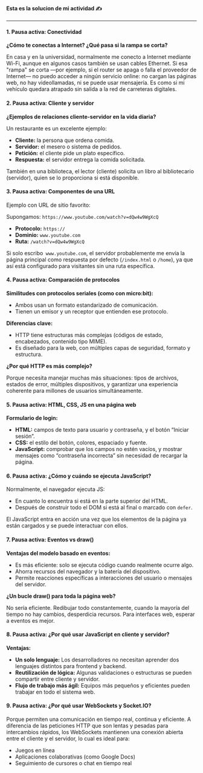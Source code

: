 
#### Esta es la solucion de mi actividad ✍️
---

#### **1. Pausa activa: Conectividad**
**¿Cómo te conectas a Internet? ¿Qué pasa si la rampa se corta?**

En casa y en la universidad, normalmente me conecto a Internet mediante Wi-Fi, aunque en algunos casos también se usan cables Ethernet. Si esa "rampa" se corta —por ejemplo, si el router se apaga o falla el proveedor de Internet— no puedo acceder a ningún servicio online: no cargan las páginas web, no hay videollamadas, ni se puede usar mensajería. Es como si mi vehículo quedara atrapado sin salida a la red de carreteras digitales.

#### **2. Pausa activa: Cliente y servidor**
**¿Ejemplos de relaciones cliente-servidor en la vida diaria?**

Un restaurante es un excelente ejemplo:
- **Cliente:** la persona que ordena comida.
- **Servidor:** el mesero o sistema de pedidos.
- **Petición:** el cliente pide un plato específico.
- **Respuesta:** el servidor entrega la comida solicitada.

También en una biblioteca, el lector (cliente) solicita un libro al bibliotecario (servidor), quien se lo proporciona si está disponible.

#### **3. Pausa activa: Componentes de una URL**
Ejemplo con URL de sitio favorito:

Supongamos: `https://www.youtube.com/watch?v=dQw4w9WgXcQ`
- **Protocolo:** `https://`
- **Dominio:** `www.youtube.com`
- **Ruta:** `/watch?v=dQw4w9WgXcQ`

Si solo escribo` www.youtube.com`, el servidor probablemente me envía la página principal como respuesta por defecto (`/index.html` o `/home`), ya que así está configurado para visitantes sin una ruta específica.

#### **4. Pausa activa: Comparación de protocolos**
**Similitudes con protocolos seriales (como con micro:bit):**
- Ambos usan un formato estandarizado de comunicación.
- Tienen un emisor y un receptor que entienden ese protocolo.

**Diferencias clave:**

- HTTP tiene estructuras más complejas (códigos de estado, encabezados, contenido tipo MIME).
- Es diseñado para la web, con múltiples capas de seguridad, formato y estructura.

**¿Por qué HTTP es más complejo?**

Porque necesita manejar muchas más situaciones: tipos de archivos, estados de error, múltiples dispositivos, y garantizar una experiencia coherente para millones de usuarios simultáneamente.

#### **5. Pausa activa: HTML, CSS, JS en una página web**
**Formulario de login:**
- **HTML:** campos de texto para usuario y contraseña, y el botón “Iniciar sesión”.
- **CSS:** el estilo del botón, colores, espaciado y fuente.
- **JavaScript:** comprobar que los campos no estén vacíos, y mostrar mensajes como “contraseña incorrecta” sin necesidad de recargar la página.

#### **6. Pausa activa: ¿Cómo y cuándo se ejecuta JavaScript?**
Normalmente, el navegador ejecuta JS:
- En cuanto lo encuentra si está en la parte superior del HTML.
- Después de construir todo el DOM si está al final o marcado con `defer`.

El JavaScript entra en acción una vez que los elementos de la página ya están cargados y se puede interactuar con ellos.

#### **7. Pausa activa: Eventos vs draw()**
**Ventajas del modelo basado en eventos:**
- Es más eficiente: solo se ejecuta código cuando realmente ocurre algo.
- Ahorra recursos del navegador y la batería del dispositivo.
- Permite reacciones específicas a interacciones del usuario o mensajes del servidor.

**¿Un bucle draw() para toda la página web?**

No sería eficiente. Redibujar todo constantemente, cuando la mayoría del tiempo no hay cambios, desperdicia recursos. Para interfaces web, esperar a eventos es mejor.

#### **8. Pausa activa: ¿Por qué usar JavaScript en cliente y servidor?**
**Ventajas:**
- **Un solo lenguaje:** Los desarrolladores no necesitan aprender dos lenguajes distintos para frontend y backend.
- **Reutilización de lógica:** Algunas validaciones o estructuras se pueden compartir entre cliente y servidor.
- **Flujo de trabajo más ágil:** Equipos más pequeños y eficientes pueden trabajar en todo el sistema web.

#### **9. Pausa activa: ¿Por qué usar WebSockets y Socket.IO?**
Porque permiten una comunicación en tiempo real, continua y eficiente. A diferencia de las peticiones HTTP que son lentas y pesadas para intercambios rápidos, los WebSockets mantienen una conexión abierta entre el cliente y el servidor, lo cual es ideal para:
- Juegos en línea
- Aplicaciones colaborativas (como Google Docs)
- Seguimiento de cursores o chat en tiempo real